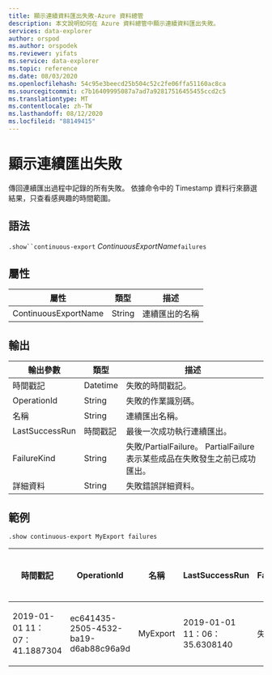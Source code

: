 ```yaml
---
title: 顯示連續資料匯出失敗-Azure 資料總管
description: 本文說明如何在 Azure 資料總管中顯示連續資料匯出失敗。
services: data-explorer
author: orspod
ms.author: orspodek
ms.reviewer: yifats
ms.service: data-explorer
ms.topic: reference
ms.date: 08/03/2020
ms.openlocfilehash: 54c95e3beecd25b504c52c2fe06ffa51160ac8ca
ms.sourcegitcommit: c7b16409995087a7ad7a92817516455455ccd2c5
ms.translationtype: MT
ms.contentlocale: zh-TW
ms.lasthandoff: 08/12/2020
ms.locfileid: "88149415"
---
```

# <a name="show-continuous-export-failures"></a>顯示連續匯出失敗

傳回連續匯出過程中記錄的所有失敗。 依據命令中的 Timestamp 資料行來篩選結果，只查看感興趣的時間範圍。 

## <a name="syntax"></a>語法

`.show``continuous-export` *ContinuousExportName*`failures`

## <a name="properties"></a>屬性

| 屬性             | 類型   | 描述                |
|----------------------|--------|----------------------------|
| ContinuousExportName | String | 連續匯出的名稱  |

## <a name="output"></a>輸出

| 輸出參數 | 類型      | 描述                                         |
|------------------|-----------|-----------------------------------------------------|
| 時間戳記        | Datetime  | 失敗的時間戳記。                           |
| OperationId      | String    | 失敗的作業識別碼。                    |
| 名稱             | String    | 連續匯出名稱。                             |
| LastSuccessRun   | 時間戳記 | 最後一次成功執行連續匯出。   |
| FailureKind      | String    | 失敗/PartialFailure。 PartialFailure 表示某些成品在失敗發生之前已成功匯出。 |
| 詳細資料          | String    | 失敗錯誤詳細資料。                              |

## <a name="example"></a>範例 

```kusto
.show continuous-export MyExport failures 
```

| 時間戳記                   | OperationId                          | 名稱     | LastSuccessRun              | FailureKind | 詳細資料    |
|-----------------------------|--------------------------------------|----------|-----------------------------|-------------|------------|
| 2019-01-01 11：07：41.1887304 | ec641435-2505-4532-ba19-d6ab88c96a9d | MyExport | 2019-01-01 11：06：35.6308140 | 失敗     | 詳細資料 .。。 |
